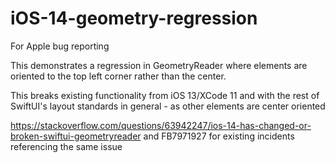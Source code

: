 # iOS-14-geometry-regression
For Apple bug reporting

This demonstrates a regression in GeometryReader where elements are oriented to the top left corner rather than the center. 

This breaks existing functionality from iOS 13/XCode 11 and with the rest of SwiftUI's layout standards in general - as other elements are center oriented

https://stackoverflow.com/questions/63942247/ios-14-has-changed-or-broken-swiftui-geometryreader and FB7971927 for existing incidents referencing the same issue
